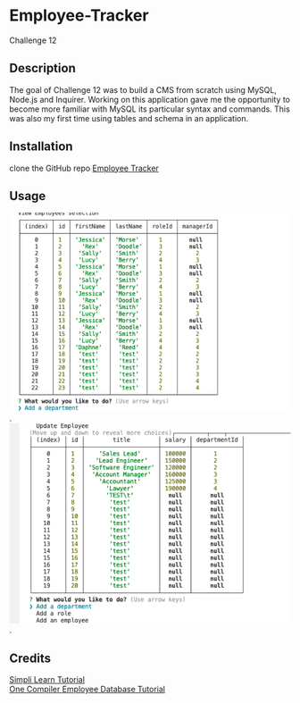 # Employee-Tracker
Challenge 12

## Description
The goal of Challenge 12 was to build a CMS from scratch using MySQL, Node.js and Inquirer. Working on this application gave me the opportunity to become more familiar with MySQL its particular syntax and commands. This was also my first time using tables and schema in an application. 

## Installation
clone the GitHub repo [Employee Tracker](https://github.com/jessicamorse23/Employee-Tracker)

## Usage

![Employee Table](/assets/images/View%20Employees%20Table.png "View Employees Table").<br>
![Roles Table](/assets/images/view%20roles%20table.png "View Roles Table.").<br>


## Credits
[Simpli Learn Tutorial](https://www.simplilearn.com/tutorials/nodejs-tutorial/nodejs-mysql)<br>
[One Compiler Employee Database Tutorial](https://onecompiler.com/mysql/3xdds2hs2)<br>